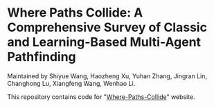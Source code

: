 # Where Paths Collide: A Comprehensive Survey of Classic and Learning-Based Multi-Agent Pathfinding

Maintained by Shiyue Wang, Haozheng Xu, Yuhan Zhang, Jingran Lin, Changhong Lu, Xiangfeng Wang, Wenhao Li.

This repository contains code for "[Where-Paths-Collide](https://mail-ecnu.github.io/Where-Paths-Collide/)" website.

